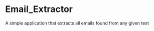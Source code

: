 Email_Extractor
===============

A simple application that extracts all emails found from any given text
